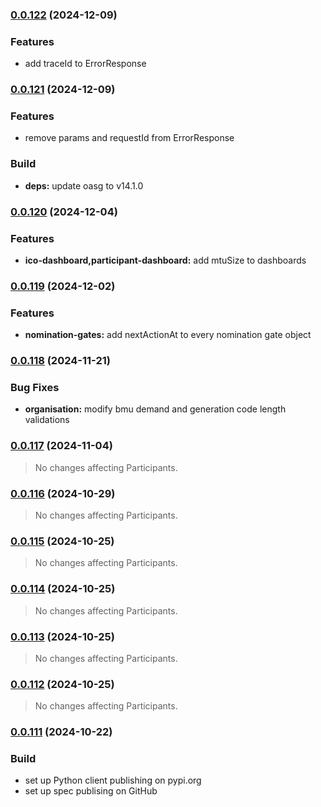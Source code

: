 ### [0.0.122](https://github.com/eleclink-helix/platform-api/compare/v0.0.121...v0.0.122) (2024-12-09)


### Features

* add traceId to ErrorResponse

### [0.0.121](https://github.com/eleclink-helix/platform-api/compare/v0.0.120...v0.0.121) (2024-12-09)


### Features

* remove params and requestId from ErrorResponse


### Build

* **deps:** update oasg to v14.1.0

### [0.0.120](https://github.com/eleclink-helix/platform-api/compare/v0.0.119...v0.0.120) (2024-12-04)


### Features

* **ico-dashboard,participant-dashboard:** add mtuSize to dashboards

### [0.0.119](https://github.com/eleclink-helix/platform-api/compare/v0.0.118...v0.0.119) (2024-12-02)


### Features

* **nomination-gates:** add nextActionAt to every nomination gate object

### [0.0.118](https://github.com/eleclink-helix/platform-api/compare/v0.0.117...v0.0.118) (2024-11-21)


### Bug Fixes

* **organisation:** modify bmu demand and generation code length validations

### [0.0.117](https://github.com/eleclink-helix/platform-api/compare/v0.0.116...v0.0.117) (2024-11-04)

> No changes affecting Participants.

### [0.0.116](https://github.com/eleclink-helix/platform-api/compare/v0.0.115...v0.0.116) (2024-10-29)

> No changes affecting Participants.

### [0.0.115](https://github.com/eleclink-helix/platform-api/compare/v0.0.114...v0.0.115) (2024-10-25)

> No changes affecting Participants.

### [0.0.114](https://github.com/eleclink-helix/platform-api/compare/v0.0.113...v0.0.114) (2024-10-25)

> No changes affecting Participants.

### [0.0.113](https://github.com/eleclink-helix/platform-api/compare/v0.0.112...v0.0.113) (2024-10-25)

> No changes affecting Participants.

### [0.0.112](https://github.com/eleclink-helix/platform-api/compare/v0.0.111...v0.0.112) (2024-10-25)

> No changes affecting Participants.

### [0.0.111](https://github.com/eleclink-helix/platform-api/compare/v0.0.110...v0.0.111) (2024-10-22)


### Build

* set up Python client publishing on pypi.org
* set up spec publising on GitHub
